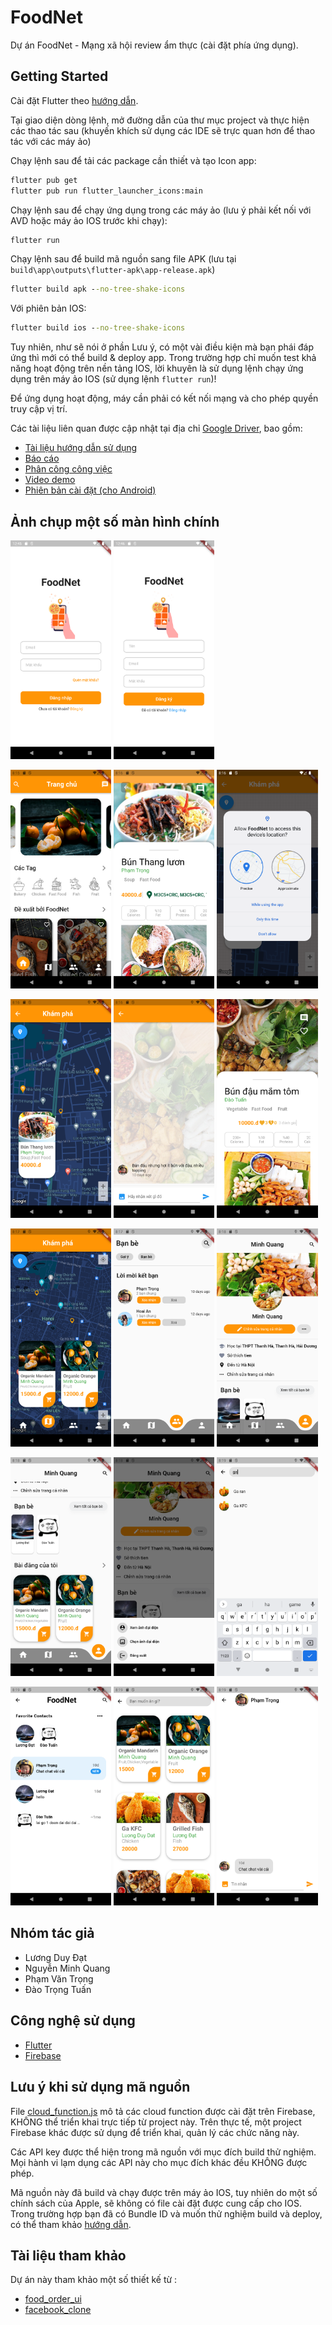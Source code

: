 # FoodNet

Dự án FoodNet - Mạng xã hội review ẩm thực (cài đặt phía ứng dụng).

## Getting Started

Cài đặt Flutter theo [hướng dẫn](https://docs.flutter.dev/get-started/install). 

Tại giao diện dòng lệnh, mở đường dẫn của thư mục project và thực hiện các thao tác sau (khuyến khích sử dụng các IDE sẽ trực quan hơn để thao tác với các máy ảo)

Chạy lệnh sau để tải các package cần thiết và tạo Icon app:


```cmd
flutter pub get
flutter pub run flutter_launcher_icons:main
```

Chạy lệnh sau để chạy ứng dụng trong các máy ảo (lưu ý phải kết nối với AVD hoặc máy ảo IOS trước khi chạy):

```cmd
flutter run
```

Chạy lệnh sau để build mã nguồn sang file APK (lưu tại ```build\app\outputs\flutter-apk\app-release.apk```)

```cmd
flutter build apk --no-tree-shake-icons
```

Với phiên bản IOS:

```cmd
flutter build ios --no-tree-shake-icons
```

Tuy nhiên, như sẽ nói ở phần Lưu ý, có một vài điều kiện mà bạn phái đáp ứng thì mới có thể build & deploy app. Trong trường hợp chỉ muốn test khả năng hoạt động trên nền tảng IOS, lời khuyên là sử dụng lệnh chạy ứng dụng trên máy ảo IOS (sử dụng lệnh ```flutter run```)!


Để ứng dụng hoạt động, máy cần phải có kết nối mạng và cho phép quyền truy cập vị trí.

Các tài liệu liên quan được cập nhật tại địa chỉ [Google Driver](https://drive.google.com/drive/folders/1GCwJzF32qca5T-HzU_95EOmZjZCo5D99?usp=sharing), bao gồm:
* [Tài liệu hướng dẫn sử dụng](https://docs.google.com/document/d/1TiTDeaF_t5___Y3sHM969yky0OKN9ArO/edit?usp=sharing&ouid=101352446849824163988&rtpof=true&sd=true)
* [Báo cáo](https://drive.google.com/file/d/161pyfcBcUe-HI3U9UK0MjKQy2It7siRT/view?usp=sharing)
* [Phân công công việc](https://docs.google.com/spreadsheets/d/14ROmwByNcetT_ewgx4Gf5Eghc_ls20IkjzbFpV1v3tc/edit?usp=sharing)
* [Video demo](https://youtu.be/Nk5OWpM3rFs)
* [Phiên bản cài đặt (cho Android)](https://drive.google.com/drive/folders/12tNAMTDt_631zcC2YndRZKceum_tzP1n?usp=sharing)

## Ảnh chụp một số màn hình chính

<img src="./snapshots/Screenshot_20220626_124603.png" width="32%"> <img src="./snapshots/Screenshot_20220626_124618.png" width="32%"> 

<img src="./snapshots/Screenshot_20220626_081551.png" width="32%"> <img src="./snapshots/Screenshot_20220626_081616.png" width="32%"> <img src="./snapshots/Screenshot_20220626_081629.png" width="32%"> 

<img src="./snapshots/Screenshot_20220626_081642.png" width="32%"> <img src="./snapshots/Screenshot_20220626_081705.png" width="32%"> <img src="./snapshots/Screenshot_20220626_081718.png" width="32%"> 

<img src="./snapshots/Screenshot_20220626_081743.png" width="32%"> <img src="./snapshots/Screenshot_20220626_081753.png" width="32%"> <img src="./snapshots/Screenshot_20220626_081818.png" width="32%"> 

<img src="./snapshots/Screenshot_20220626_081827.png" width="32%"> <img src="./snapshots/Screenshot_20220626_081837.png" width="32%"> <img src="./snapshots/Screenshot_20220626_081911.png" width="32%"> 

<img src="./snapshots/Screenshot_20220626_081922.png" width="32%"> <img src="./snapshots/Screenshot_20220626_081940.png" width="32%"> <img src="./snapshots/Screenshot_20220626_081953.png" width="32%"> 




## Nhóm tác giả
* Lương Duy Đạt
* Nguyễn Minh Quang
* Phạm Văn Trọng
* Đào Trọng Tuấn

## Công nghệ sử dụng
* [Flutter](https://flutter.dev/)
* [Firebase](https://firebase.google.com/)

## Lưu ý khi sử dụng mã nguồn
File [cloud_function.js](cloud_function_define/cloud_function.js) mô tả các cloud function được cài đặt trên Firebase, KHÔNG thể triển khai trực tiếp từ project này. Trên thực tế, một project Firebase khác được sử dụng để triển khai, quản lý các chức năng này.

Các API key được thể hiện trong mã nguồn với mục đích build thử nghiệm. Mọi hành vi lạm dụng các API này cho mục đích khác đều KHÔNG được phép.

Mã nguồn này đã build và chạy được trên máy ảo IOS, tuy nhiên do một số chính sách của Apple, sẽ không có file cài đặt được cung cấp cho IOS.
Trong trường hợp bạn đã có Bundle ID và muốn thử nghiệm build và deploy, có thể tham khảo [hướng dẫn](https://docs.flutter.dev/deployment/ios).

## Tài liệu tham khảo
Dự án này tham khảo một số thiết kế từ :
* [food_order_ui](https://github.com/iremaysel/food_order_ui)
* [facebook_clone](https://github.com/youssefmarzouk621/facebook-clone)
